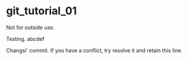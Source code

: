 git_tutorial_01
===============

Not for outside use.

Testing. abcdef

Changsi' commit. If you have a conflict, try resolve it and retain this line.